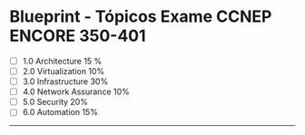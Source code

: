 # Blueprint - Tópicos Exame CCNEP ENCORE 350-401


- [ ] 1.0 Architecture 15 %
- [ ] 2.0 Virtualization 10%
- [ ] 3.0 Infrastructure 30%
- [ ] 4.0 Network Assurance 10%
- [ ] 5.0 Security 20%
- [ ] 6.0 Automation 15%

- - -
